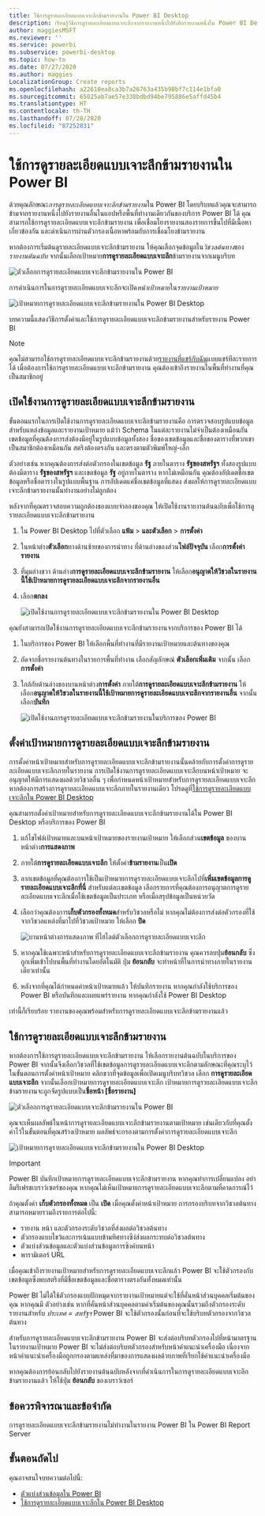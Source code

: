 ```yaml
---
title: ใช้การดูรายละเอียดแบบเจาะลึกข้ามรายงานใน Power BI Desktop
description: เรียนรู้วิธีการดูรายละเอียดแบบเจาะลึกจากรายงานหนึ่งไปยังอีกรายงานหนึ่งใน Power BI Desktop
author: maggiesMSFT
ms.reviewer: ''
ms.service: powerbi
ms.subservice: powerbi-desktop
ms.topic: how-to
ms.date: 07/27/2020
ms.author: maggies
LocalizationGroup: Create reports
ms.openlocfilehash: a22610ea8ca3b7a26763a435b98bf7c114e1bfa0
ms.sourcegitcommit: 65025ab7ae57e338bdbd94be795886e5affd45b4
ms.translationtype: HT
ms.contentlocale: th-TH
ms.lasthandoff: 07/28/2020
ms.locfileid: "87252831"
---
```

# <a name="use-cross-report-drill-through-in-power-bi"></a>ใช้การดูรายละเอียดแบบเจาะลึกข้ามรายงานใน Power BI

ด้วยคุณลักษณะ*การดูรายละเอียดแบบเจาะลึกข้ามรายงาน*ใน Power BI โดยบริบทแล้วคุณจะสามารถข้ามจากรายงานหนึ่งไปยังรายงานอื่นในแอปหรือพื้นที่ทำงานเดียวกันของบริการ Power BI ได้ คุณสามารถใช้การดูรายละเอียดแบบเจาะลึกข้ามรายงาน เพื่อเชื่อมโยงรายงานสองรายการขึ้นไปที่มีเนื้อหาเกี่ยวข้องกัน และดำเนินการผ่านตัวกรองเนื้อหาพร้อมกับการเชื่อมโยงข้ามรายงาน 

หากต้องการเริ่มต้นดูรายละเอียดแบบเจาะลึกข้ามรายงาน ให้คุณเลือกจุดข้อมูลใน*วิชวลต้นทาง*ของ*รายงานต้นฉบับ* จากนั้นเลือกเป้าหมาย**การดูรายละเอียดแบบเจาะลึก**ข้ามรายงานจากเมนูบริบท 

![ตัวเลือกการดูรายละเอียดแบบเจาะลึกข้ามรายงานใน Power BI](media/desktop-cross-report-drill-through/cross-report-drill-through-01.png)

การดำเนินการในการดูรายละเอียดแบบเจาะลึกจะเปิด*หน้าเป้าหมาย*ใน*รายงานเป้าหมาย* 

![เป้าหมายการดูรายละเอียดแบบเจาะลึกข้ามรายงานใน Power BI Desktop](media/desktop-cross-report-drill-through/cross-report-drill-through-01a.png)

บทความนี้แสดงวิธีการตั้งค่าและใช้การดูรายละเอียดแบบเจาะลึกข้ามรายงานสำหรับรายงาน Power BI

> [!NOTE]
> คุณไม่สามารถใช้การดูรายละเอียดแบบเจาะลึกข้ามรายงานด้วย[รายงานที่แชร์กับฉัน](../collaborate-share/service-share-dashboards.md#share-a-dashboard-or-report)แบบแชร์ทีละรายการได้ เมื่อต้องการใช้การดูรายละเอียดแบบเจาะลึกข้ามรายงาน คุณต้องเข้าถึงรายงานในพื้นที่ทำงานที่คุณเป็นสมาชิกอยู่

## <a name="enable-cross-report-drill-through"></a>เปิดใช้งานการดูรายละเอียดแบบเจาะลึกข้ามรายงาน

ขั้นตอนแรกในการเปิดใช้งานการดูรายละเอียดแบบเจาะลึกข้ามรายงานคือ การตรวจสอบรูปแบบข้อมูลสำหรับแหล่งข้อมูลและรายงานเป้าหมาย แม้ว่า Schema ในแต่ละรายงานไม่จำเป็นต้องเหมือนกัน เขตข้อมูลที่คุณต้องการส่งต้องมีอยู่ในรูปแบบข้อมูลทั้งสอง ชื่อของเขตข้อมูลและชื่อของตารางที่พวกเขาเป็นสมาชิกต้องเหมือนกัน สตริงต้องตรงกัน และตรงตามตัวพิมพ์ใหญ่-เล็ก

ตัวอย่างเช่น หากคุณต้องการส่งต่อตัวกรองในเขตข้อมูล **รัฐ** ภายในตาราง **รัฐของสหรัฐฯ** ทั้งสองรูปแบบต้องมีตาราง **รัฐของสหรัฐฯ** และเขตข้อมูล **รัฐ** อยู่ภายในตาราง หากไม่เหมือนกัน คุณต้องอัปเดตชื่อเขตข้อมูลหรือชื่อตารางในรูปแบบพื้นฐาน การอัปเดตแค่ชื่อเขตข้อมูลที่แสดง ส่งผลให้การดูรายละเอียดแบบเจาะลึกข้ามรายงานนั้นทำงานอย่างไม่ถูกต้อง

หลังจากที่คุณตรวจสอบความถูกต้องของแบบจำลองของคุณ ให้เปิดใช้งานรายงานต้นฉบับเพื่อใช้การดูรายละเอียดแบบเจาะลึกข้ามรายงาน 

1. ใน Power BI Desktop ไปที่ตัวเลือก **แฟ้ม** > **และตัวเลือก** > **การตั้งค่า** 
1. ในหน้าต่าง**ตัวเลือก**ทางด้านซ้ายของการนำทาง ที่ด้านล่างของส่วน**ไฟล์ปัจจุบัน** เลือก**การตั้งค่ารายงาน** 
1. ที่มุมล่างขวา ด้านล่าง**การดูรายละเอียดแบบเจาะลึกข้ามรายงาน** ให้เลือก**อนุญาตให้วิชวลในรายงานนี้ใช้เป้าหมายการดูรายละเอียดแบบเจาะลึกจากรายงานอื่น** 
1. เลือก**ตกลง** 
   
   ![เปิดใช้งานการดูรายละเอียดแบบเจาะลึกข้ามรายงานใน Power BI Desktop](media/desktop-cross-report-drill-through/cross-report-drill-through-02.png)

คุณยังสามารถเปิดใช้งานการดูรายละเอียดแบบเจาะลึกข้ามรายงานจากบริการของ Power BI ได้
1. ในบริการของ Power BI ให้เลือกพื้นที่ทำงานที่มีรายงานเป้าหมายและต้นทางของคุณ
1. ถัดจากชื่อรายงานต้นทางในรายการพื้นที่ทำงาน เลือกสัญลักษณ์ **ตัวเลือกเพิ่มเติม** จากนั้น เลือก **การตั้งค่า** 
1. ใกล้กับด้านล่างของบานหน้าต่าง**การตั้งค่า** ภายใต้**การดูรายละเอียดแบบเจาะลึกข้ามรายงาน** ให้เลือก**อนุญาตให้วิชวลในรายงานนี้ใช้เป้าหมายการดูรายละเอียดแบบเจาะลึกจากรายงานอื่น** จากนั้นเลือก**บันทึก**
   
   ![เปิดใช้งานการดูรายละเอียดแบบเจาะลึกข้ามรายงานในบริการของ Power BI](media/desktop-cross-report-drill-through/cross-report-drill-through-02a.png)

## <a name="set-up-a-cross-report-drill-through-target"></a>ตั้งค่าเป้าหมายการดูรายละเอียดแบบเจาะลึกข้ามรายงาน

การตั้งค่าหน้าเป้าหมายสำหรับการดูรายละเอียดแบบเจาะลึกข้ามรายงานนั้นคล้ายกับการตั้งค่าการดูรายละเอียดแบบเจาะลึกภายในรายงาน การเปิดใช้งานการดูรายละเอียดแบบเจาะลึกบนหน้าเป้าหมาย จะอนุญาตให้มีการแสดงผลด้วยวิชวลอื่น ๆ เพื่อกำหนดหน้าเป้าหมายสำหรับการดูรายละเอียดแบบเจาะลึก หากต้องการสร้างการดูรายละเอียดแบบเจาะลึกภายในรายงานเดียว โปรดดูที่[ใช้การดูรายละเอียดแบบเจาะลึกใน Power BI Desktop](desktop-drillthrough.md)

คุณสามารถตั้งค่าเป้าหมายสำหรับการดูรายละเอียดแบบเจาะลึกข้ามรายงานได้ใน Power BI Desktop หรือบริการของ Power BI 
1. แก้ไขไฟล์เป้าหมายและบนหน้าเป้าหมายของรายงานเป้าหมาย ให้เลือกส่วน**เขตข้อมูล** ของบานหน้าต่าง**การแสดงภาพ** 
1. ภายใต้**การดูรายละเอียดแบบเจาะลึก** ให้ตั้งค่า**ข้ามรายงาน**เป็น**เปิด** 
1. ลากเขตข้อมูลที่คุณต้องการใช้เป็นเป้าหมายการดูรายละเอียดแบบเจาะลึกไปที่**เพิ่มเขตข้อมูลการดูรายละเอียดแบบเจาะลึกที่นี่** สำหรับแต่ละเขตข้อมูล เลือกรายการที่คุณต้องการอนุญาตการดูรายละเอียดแบบเจาะลึกเมื่อใช้เขตข้อมูลเป็นประเภท หรือเมื่อสรุปข้อมูลเป็นหน่วยวัด 
1. เลือกว่าคุณต้องการ**เก็บตัวกรองทั้งหมด**สำหรับวิชวลหรือไม่ หากคุณไม่ต้องการส่งต่อตัวกรองที่ใช้จากวิชวลแหล่งที่มาไปที่วิชวลเป้าหมาย ให้เลือก **ปิด**
   
   ![บานหน้าต่างการแสดงภาพ ที่ไฮไลต์ตัวเลือกการดูรายละเอียดแบบเจาะลึก](media/desktop-cross-report-drill-through/cross-report-drill-through-03.png)
   
1. หากคุณใช้เฉพาะหน้าสำหรับการดูรายละเอียดแบบเจาะลึกข้ามรายงาน คุณควรลบปุ่ม**ย้อนกลับ** ซึ่งถูกเพิ่มเข้าไปบนพื้นที่ทำงานโดยอัตโนมัติ ปุ่ม **ย้อนกลับ** จะทำหน้าที่ในการนำทางภายในรายงานเดียวเท่านั้น 
1. หลังจากที่คุณได้กำหนดค่าหน้าเป้าหมายแล้ว ให้บันทึกรายงาน หากคุณกำลังใช้บริการของ Power BI หรือบันทึกและเผยแพร่รายงาน หากคุณกำลังใช้ Power BI Desktop

เท่านี้ก็เรียบร้อย รายงานของคุณพร้อมสำหรับการดูรายละเอียดแบบเจาะลึกข้ามรายงานแล้ว 

## <a name="use-cross-report-drill-through"></a>ใช้การดูรายละเอียดแบบเจาะลึกข้ามรายงาน

หากต้องการใช้การดูรายละเอียดแบบเจาะลึกข้ามรายงาน ให้เลือกรายงานต้นฉบับในบริการของ Power BI จากนั้นจึงเลือกวิชวลที่ใช้เขตข้อมูลการดูรายละเอียดแบบเจาะลึกตามลักษณะที่คุณระบุไว้ในขั้นตอนการตั้งค่าหน้าเป้าหมาย คลิกขวาที่จุดข้อมูลเพื่อเปิดเมนูบริบทวิชวล เลือก **การดูรายละเอียดแบบเจาะลึก** จากนั้นเลือกเป้าหมายการดูรายละเอียดแบบเจาะลึก เป้าหมายการดูรายละเอียดแบบเจาะลึกข้ามรายงานจะถูกจัดรูปแบบเป็น**ชื่อหน้า [ชื่อรายงาน]**

![ตัวเลือกการดูรายละเอียดแบบเจาะลึกข้ามรายงานใน Power BI](media/desktop-cross-report-drill-through/cross-report-drill-through-01.png)

คุณจะเห็นผลลัพธ์ในหน้าการดูรายละเอียดแบบเจาะลึกข้ามรายงานตามเป้าหมาย เช่นเดียวกับที่คุณตั้งค่าไว้ในขั้นตอนที่คุณสร้างเป้าหมาย ผลลัพธ์จะกรองตามการตั้งค่าการดูรายละเอียดแบบเจาะลึก

![เป้าหมายการดูรายละเอียดแบบเจาะลึกข้ามรายงานใน Power BI Desktop](media/desktop-cross-report-drill-through/cross-report-drill-through-01a.png)

> [!IMPORTANT]
> Power BI บันทึกเป้าหมายการดูรายละเอียดแบบเจาะลึกข้ามรายงาน หากคุณทำการเปลี่ยนแปลง อย่าลืมรีเฟรชเบราว์เซอร์ของคุณ หากคุณไม่เห็นเป้าหมายการดูรายละเอียดแบบเจาะลึกตามที่คาดการณ์ไว้ 

ถ้าคุณตั้งค่า **เก็บตัวกรองทั้งหมด** เป็น **เปิด** เมื่อคุณตั้งค่าหน้าเป้าหมาย การกรองบริบทจากวิชวลต้นทางสามารถหมายรวมถึงรายการต่อไปนี้: 

- รายงาน หน้า และตัวกรองระดับวิชวลที่ส่งผลต่อวิชวลต้นทาง 
- ตัวกรองแบบไขว้และการเน้นแบบข้ามทิศทางซึง่ส่งผลกระทบต่อวิชวลต้นทาง 
- ตัวแบ่งส่วนข้อมูลและตัวแบ่งส่วนข้อมูลการซิงค์บนหน้า
- พารามิเตอร์ URL

เมื่อคุณเข้าถึงรายงานเป้าหมายสำหรับการดูรายละเอียดแบบเจาะลึกแล้ว Power BI จะใช้ตัวกรองกับเขตข้อมูลซึ่งพบสตริงที่มีชื่อเขตข้อมูลและชื่อตารางตรงกันทั้งหมดเท่านั้น 

Power BI ไม่ได้ใช้ตัวกรองแบบปักหมุดจากรายงานเป้าหมายแต่จะใช้ที่คั่นหน้าส่วนบุคคลเริ่มต้นของคุณ หากคุณมี ตัวอย่างเช่น หากที่คั่นหน้าส่วนบุคคลตามค่าเริ่มต้นของคุณนั้นรวมถึงตัวกรองระดับรายงานสำหรับ *ประเทศ = สหรัฐฯ* Power BI จะใช้ตัวกรองนั้นก่อนที่จะใช้บริบทตัวกรองจากวิชวลต้นทาง 

สำหรับการดูรายละเอียดแบบเจาะลึกข้ามรายงาน Power BI จะส่งต่อบริบทตัวกรองไปที่หน้ามาตรฐานในรายงานเป้าหมาย Power BI จะไม่ส่งต่อบริบทตัวกรองสำหรับหน้าคำแนะนำเครื่องมือ เนื่องจากหน้าคำแนะนำเครื่องมือถูกกรองตามแหล่งที่มาของการแสดงผลด้วยภาพที่เรียกใช้คำแนะนำเครื่องมือ

หากคุณต้องการย้อนกลับไปยังรายงานต้นฉบับหลังจากที่ดำเนินการในการดูรายละเอียดแบบเจาะลึกข้ามรายงานแล้ว ให้ใช้ปุ่ม **ย้อนกลับ** ของเบราว์เซอร์ 

## <a name="considerations-and-limitations"></a>ข้อควรพิจารณาและข้อจำกัด

การดูรายละเอียดแบบเจาะลึกข้ามรายงานไม่ทำงานในรายงาน Power BI ใน Power BI Report Server

## <a name="next-steps"></a>ขั้นตอนถัดไป

คุณอาจสนใจบทความต่อไปนี้:

- [ตัวแบ่งส่วนข้อมูลใน Power BI](../visuals/power-bi-visualization-slicers.md)
- [ใช้การดูรายละเอียดแบบเจาะลึกใน Power BI Desktop](desktop-drillthrough.md)
